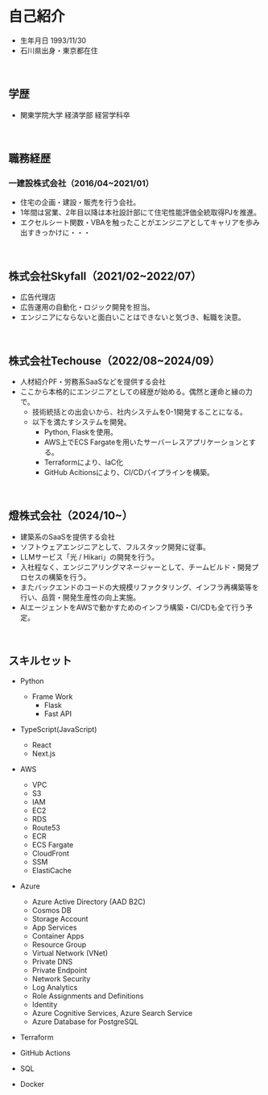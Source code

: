 # 自己紹介
- 生年月日 1993/11/30
- 石川県出身・東京都在住
<br>

## 学歴
- 関東学院大学 経済学部 経営学科卒
<br>

## 職務経歴
### 一建設株式会社（2016/04~2021/01）
- 住宅の企画・建設・販売を行う会社。
- 1年間は営業、2年目以降は本社設計部にて住宅性能評価全統取得PJを推進。
- エクセルシート関数・VBAを触ったことがエンジニアとしてキャリアを歩み出すきっかけに・・・
<br>

## 株式会社Skyfall（2021/02~2022/07）
- 広告代理店
- 広告運用の自動化・ロジック開発を担当。
- エンジニアにならないと面白いことはできないと気づき、転職を決意。
<br>

## 株式会社Techouse（2022/08~2024/09）
- 人材紹介PF・労務系SaaSなどを提供する会社
- ここから本格的にエンジニアとしての経歴が始める。偶然と運命と縁の力で。
  - 技術統括との出会いから、社内システムを0-1開発することになる。
  - 以下を満たすシステムを開発。
    - Python, Flaskを使用。
    - AWS上でECS Fargateを用いたサーバーレスアプリケーションとする。
    - Terraformにより、IaC化
    - GitHub Acitionsにより、CI/CDパイプラインを構築。
<br>

## 燈株式会社（2024/10~）
- 建築系のSaaSを提供する会社
- ソフトウェアエンジニアとして、フルスタック開発に従事。
- LLMサービス「光 / Hikari」の開発を行う。
- 入社程なく、エンジニアリングマネージャーとして、チームビルド・開発プロセスの構築を行う。
- またバックエンドのコードの大規模リファクタリング、インフラ再構築等を行い、品質・開発生産性の向上実施。
- AIエージェントをAWSで動かすためのインフラ構築・CI/CDも全て行う予定。
<br>

## スキルセット
- Python
  - Frame Work
    - Flask
    - Fast API
  
- TypeScript(JavaScript)
  - React
  - Next.js
    
- AWS
  - VPC
  - S3
  - IAM
  - EC2
  - RDS
  - Route53
  - ECR
  - ECS Fargate
  - CloudFront
  - SSM
  - ElastiCache
    
- Azure
  - Azure Active Directory (AAD B2C)
  - Cosmos DB
  - Storage Account
  - App Services
  - Container Apps
  - Resource Group
  - Virtual Network (VNet)
  - Private DNS
  - Private Endpoint
  - Network Security
  - Log Analytics
  - Role Assignments and Definitions
  - Identity
  - Azure Cognitive Services, Azure Search Service
  - Azure Database for PostgreSQL
    
- Terraform
- GitHub Actions
- SQL
- Docker
